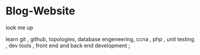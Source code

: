 # Blog-Website
look me up 

learn git , github, topologies, database engeneering, ccna , php , unit testing , dev tools , front end and back end development ;

